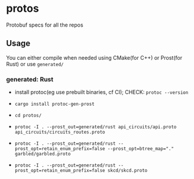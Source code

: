 # protos

Protobuf specs for all the repos

## Usage

You can either compile when needed using CMake(for C++) or Prost(for Rust)
or use `generated/`

### generated: Rust

- install protoc(eg use prebuilt binaries, cf CI); CHECK: `protoc --version`
- `cargo install protoc-gen-prost`

- `cd protos/`
- `protoc -I . --prost_out=generated/rust api_circuits/api.proto api_circuits/circuits_routes.proto`
- `protoc -I . --prost_out=generated/rust --prost_opt=retain_enum_prefix=false --prost_opt=btree_map="." garbled/garbled.proto`
- `protoc -I . --prost_out=generated/rust --prost_opt=retain_enum_prefix=false skcd/skcd.proto`
